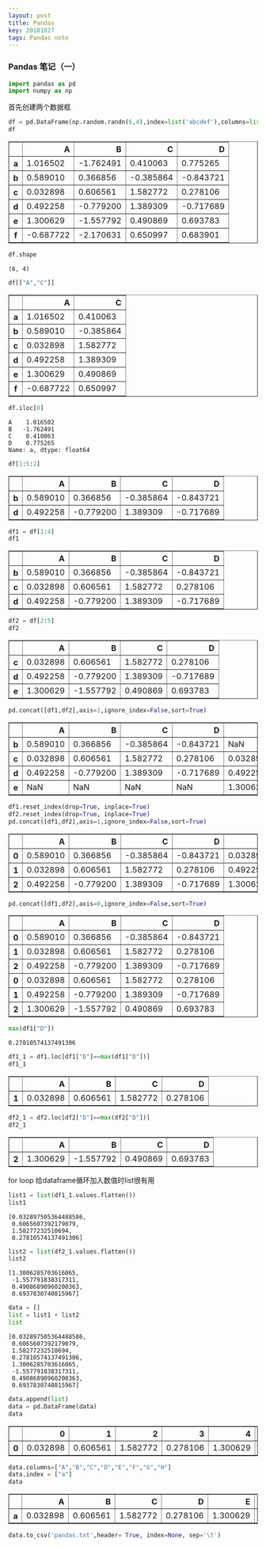 ```yaml
---
layout: post
title: Pandas
key: 20181027
tags: Pandas note
---
```


### Pandas 笔记（一）


```python
import pandas as pd
import numpy as np
```

首先创建两个数据框


```python
df = pd.DataFrame(np.random.randn(6,4),index=list('abcdef'),columns=list('ABCD'))
df
```
<!--more-->



<div>
<style scoped>
    .dataframe tbody tr th:only-of-type {
        vertical-align: middle;
    }

    .dataframe tbody tr th {
        vertical-align: top;
    }

    .dataframe thead th {
        text-align: right;
    }
</style>
<table border="1" class="dataframe">
  <thead>
    <tr style="text-align: right;">
      <th></th>
      <th>A</th>
      <th>B</th>
      <th>C</th>
      <th>D</th>
    </tr>
  </thead>
  <tbody>
    <tr>
      <th>a</th>
      <td>1.016502</td>
      <td>-1.762491</td>
      <td>0.410063</td>
      <td>0.775265</td>
    </tr>
    <tr>
      <th>b</th>
      <td>0.589010</td>
      <td>0.366856</td>
      <td>-0.385864</td>
      <td>-0.843721</td>
    </tr>
    <tr>
      <th>c</th>
      <td>0.032898</td>
      <td>0.606561</td>
      <td>1.582772</td>
      <td>0.278106</td>
    </tr>
    <tr>
      <th>d</th>
      <td>0.492258</td>
      <td>-0.779200</td>
      <td>1.389309</td>
      <td>-0.717689</td>
    </tr>
    <tr>
      <th>e</th>
      <td>1.300629</td>
      <td>-1.557792</td>
      <td>0.490869</td>
      <td>0.693783</td>
    </tr>
    <tr>
      <th>f</th>
      <td>-0.687722</td>
      <td>-2.170631</td>
      <td>0.650997</td>
      <td>0.683901</td>
    </tr>
  </tbody>
</table>
</div>




```python
df.shape
```




    (6, 4)




```python
df[["A","C"]]
```




<div>
<style scoped>
    .dataframe tbody tr th:only-of-type {
        vertical-align: middle;
    }

    .dataframe tbody tr th {
        vertical-align: top;
    }

    .dataframe thead th {
        text-align: right;
    }
</style>
<table border="1" class="dataframe">
  <thead>
    <tr style="text-align: right;">
      <th></th>
      <th>A</th>
      <th>C</th>
    </tr>
  </thead>
  <tbody>
    <tr>
      <th>a</th>
      <td>1.016502</td>
      <td>0.410063</td>
    </tr>
    <tr>
      <th>b</th>
      <td>0.589010</td>
      <td>-0.385864</td>
    </tr>
    <tr>
      <th>c</th>
      <td>0.032898</td>
      <td>1.582772</td>
    </tr>
    <tr>
      <th>d</th>
      <td>0.492258</td>
      <td>1.389309</td>
    </tr>
    <tr>
      <th>e</th>
      <td>1.300629</td>
      <td>0.490869</td>
    </tr>
    <tr>
      <th>f</th>
      <td>-0.687722</td>
      <td>0.650997</td>
    </tr>
  </tbody>
</table>
</div>




```python
df.iloc[0]
```




    A    1.016502
    B   -1.762491
    C    0.410063
    D    0.775265
    Name: a, dtype: float64




```python
df[1:5:2]
```




<div>
<style scoped>
    .dataframe tbody tr th:only-of-type {
        vertical-align: middle;
    }

    .dataframe tbody tr th {
        vertical-align: top;
    }

    .dataframe thead th {
        text-align: right;
    }
</style>
<table border="1" class="dataframe">
  <thead>
    <tr style="text-align: right;">
      <th></th>
      <th>A</th>
      <th>B</th>
      <th>C</th>
      <th>D</th>
    </tr>
  </thead>
  <tbody>
    <tr>
      <th>b</th>
      <td>0.589010</td>
      <td>0.366856</td>
      <td>-0.385864</td>
      <td>-0.843721</td>
    </tr>
    <tr>
      <th>d</th>
      <td>0.492258</td>
      <td>-0.779200</td>
      <td>1.389309</td>
      <td>-0.717689</td>
    </tr>
  </tbody>
</table>
</div>




```python
df1 = df[1:4]
df1
```




<div>
<style scoped>
    .dataframe tbody tr th:only-of-type {
        vertical-align: middle;
    }

    .dataframe tbody tr th {
        vertical-align: top;
    }

    .dataframe thead th {
        text-align: right;
    }
</style>
<table border="1" class="dataframe">
  <thead>
    <tr style="text-align: right;">
      <th></th>
      <th>A</th>
      <th>B</th>
      <th>C</th>
      <th>D</th>
    </tr>
  </thead>
  <tbody>
    <tr>
      <th>b</th>
      <td>0.589010</td>
      <td>0.366856</td>
      <td>-0.385864</td>
      <td>-0.843721</td>
    </tr>
    <tr>
      <th>c</th>
      <td>0.032898</td>
      <td>0.606561</td>
      <td>1.582772</td>
      <td>0.278106</td>
    </tr>
    <tr>
      <th>d</th>
      <td>0.492258</td>
      <td>-0.779200</td>
      <td>1.389309</td>
      <td>-0.717689</td>
    </tr>
  </tbody>
</table>
</div>




```python
df2 = df[2:5]
df2
```




<div>
<style scoped>
    .dataframe tbody tr th:only-of-type {
        vertical-align: middle;
    }

    .dataframe tbody tr th {
        vertical-align: top;
    }

    .dataframe thead th {
        text-align: right;
    }
</style>
<table border="1" class="dataframe">
  <thead>
    <tr style="text-align: right;">
      <th></th>
      <th>A</th>
      <th>B</th>
      <th>C</th>
      <th>D</th>
    </tr>
  </thead>
  <tbody>
    <tr>
      <th>c</th>
      <td>0.032898</td>
      <td>0.606561</td>
      <td>1.582772</td>
      <td>0.278106</td>
    </tr>
    <tr>
      <th>d</th>
      <td>0.492258</td>
      <td>-0.779200</td>
      <td>1.389309</td>
      <td>-0.717689</td>
    </tr>
    <tr>
      <th>e</th>
      <td>1.300629</td>
      <td>-1.557792</td>
      <td>0.490869</td>
      <td>0.693783</td>
    </tr>
  </tbody>
</table>
</div>




```python
pd.concat([df1,df2],axis=1,ignore_index=False,sort=True)
```




<div>
<style scoped>
    .dataframe tbody tr th:only-of-type {
        vertical-align: middle;
    }

    .dataframe tbody tr th {
        vertical-align: top;
    }

    .dataframe thead th {
        text-align: right;
    }
</style>
<table border="1" class="dataframe">
  <thead>
    <tr style="text-align: right;">
      <th></th>
      <th>A</th>
      <th>B</th>
      <th>C</th>
      <th>D</th>
      <th>A</th>
      <th>B</th>
      <th>C</th>
      <th>D</th>
    </tr>
  </thead>
  <tbody>
    <tr>
      <th>b</th>
      <td>0.589010</td>
      <td>0.366856</td>
      <td>-0.385864</td>
      <td>-0.843721</td>
      <td>NaN</td>
      <td>NaN</td>
      <td>NaN</td>
      <td>NaN</td>
    </tr>
    <tr>
      <th>c</th>
      <td>0.032898</td>
      <td>0.606561</td>
      <td>1.582772</td>
      <td>0.278106</td>
      <td>0.032898</td>
      <td>0.606561</td>
      <td>1.582772</td>
      <td>0.278106</td>
    </tr>
    <tr>
      <th>d</th>
      <td>0.492258</td>
      <td>-0.779200</td>
      <td>1.389309</td>
      <td>-0.717689</td>
      <td>0.492258</td>
      <td>-0.779200</td>
      <td>1.389309</td>
      <td>-0.717689</td>
    </tr>
    <tr>
      <th>e</th>
      <td>NaN</td>
      <td>NaN</td>
      <td>NaN</td>
      <td>NaN</td>
      <td>1.300629</td>
      <td>-1.557792</td>
      <td>0.490869</td>
      <td>0.693783</td>
    </tr>
  </tbody>
</table>
</div>




```python
df1.reset_index(drop=True, inplace=True)
df2.reset_index(drop=True, inplace=True)
pd.concat([df1,df2],axis=1,ignore_index=False,sort=True)
```




<div>
<style scoped>
    .dataframe tbody tr th:only-of-type {
        vertical-align: middle;
    }

    .dataframe tbody tr th {
        vertical-align: top;
    }

    .dataframe thead th {
        text-align: right;
    }
</style>
<table border="1" class="dataframe">
  <thead>
    <tr style="text-align: right;">
      <th></th>
      <th>A</th>
      <th>B</th>
      <th>C</th>
      <th>D</th>
      <th>A</th>
      <th>B</th>
      <th>C</th>
      <th>D</th>
    </tr>
  </thead>
  <tbody>
    <tr>
      <th>0</th>
      <td>0.589010</td>
      <td>0.366856</td>
      <td>-0.385864</td>
      <td>-0.843721</td>
      <td>0.032898</td>
      <td>0.606561</td>
      <td>1.582772</td>
      <td>0.278106</td>
    </tr>
    <tr>
      <th>1</th>
      <td>0.032898</td>
      <td>0.606561</td>
      <td>1.582772</td>
      <td>0.278106</td>
      <td>0.492258</td>
      <td>-0.779200</td>
      <td>1.389309</td>
      <td>-0.717689</td>
    </tr>
    <tr>
      <th>2</th>
      <td>0.492258</td>
      <td>-0.779200</td>
      <td>1.389309</td>
      <td>-0.717689</td>
      <td>1.300629</td>
      <td>-1.557792</td>
      <td>0.490869</td>
      <td>0.693783</td>
    </tr>
  </tbody>
</table>
</div>




```python
pd.concat([df1,df2],axis=0,ignore_index=False,sort=True)
```




<div>
<style scoped>
    .dataframe tbody tr th:only-of-type {
        vertical-align: middle;
    }

    .dataframe tbody tr th {
        vertical-align: top;
    }

    .dataframe thead th {
        text-align: right;
    }
</style>
<table border="1" class="dataframe">
  <thead>
    <tr style="text-align: right;">
      <th></th>
      <th>A</th>
      <th>B</th>
      <th>C</th>
      <th>D</th>
    </tr>
  </thead>
  <tbody>
    <tr>
      <th>0</th>
      <td>0.589010</td>
      <td>0.366856</td>
      <td>-0.385864</td>
      <td>-0.843721</td>
    </tr>
    <tr>
      <th>1</th>
      <td>0.032898</td>
      <td>0.606561</td>
      <td>1.582772</td>
      <td>0.278106</td>
    </tr>
    <tr>
      <th>2</th>
      <td>0.492258</td>
      <td>-0.779200</td>
      <td>1.389309</td>
      <td>-0.717689</td>
    </tr>
    <tr>
      <th>0</th>
      <td>0.032898</td>
      <td>0.606561</td>
      <td>1.582772</td>
      <td>0.278106</td>
    </tr>
    <tr>
      <th>1</th>
      <td>0.492258</td>
      <td>-0.779200</td>
      <td>1.389309</td>
      <td>-0.717689</td>
    </tr>
    <tr>
      <th>2</th>
      <td>1.300629</td>
      <td>-1.557792</td>
      <td>0.490869</td>
      <td>0.693783</td>
    </tr>
  </tbody>
</table>
</div>




```python
max(df1["D"])
```




    0.27810574137491306




```python
df1_1 = df1.loc[df1["D"]==max(df1["D"])]
df1_1
```




<div>
<style scoped>
    .dataframe tbody tr th:only-of-type {
        vertical-align: middle;
    }

    .dataframe tbody tr th {
        vertical-align: top;
    }

    .dataframe thead th {
        text-align: right;
    }
</style>
<table border="1" class="dataframe">
  <thead>
    <tr style="text-align: right;">
      <th></th>
      <th>A</th>
      <th>B</th>
      <th>C</th>
      <th>D</th>
    </tr>
  </thead>
  <tbody>
    <tr>
      <th>1</th>
      <td>0.032898</td>
      <td>0.606561</td>
      <td>1.582772</td>
      <td>0.278106</td>
    </tr>
  </tbody>
</table>
</div>




```python
df2_1 = df2.loc[df2["D"]==max(df2["D"])]
df2_1
```




<div>
<style scoped>
    .dataframe tbody tr th:only-of-type {
        vertical-align: middle;
    }

    .dataframe tbody tr th {
        vertical-align: top;
    }

    .dataframe thead th {
        text-align: right;
    }
</style>
<table border="1" class="dataframe">
  <thead>
    <tr style="text-align: right;">
      <th></th>
      <th>A</th>
      <th>B</th>
      <th>C</th>
      <th>D</th>
    </tr>
  </thead>
  <tbody>
    <tr>
      <th>2</th>
      <td>1.300629</td>
      <td>-1.557792</td>
      <td>0.490869</td>
      <td>0.693783</td>
    </tr>
  </tbody>
</table>
</div>



for loop 给dataframe循环加入数值时list很有用


```python
list1 = list(df1_1.values.flatten())
list1
```




    [0.032897505364488586,
     0.6065607392179079,
     1.58277232510694,
     0.27810574137491306]




```python
list2 = list(df2_1.values.flatten())
list2
```




    [1.3006285703616065,
     -1.557791838317311,
     0.49086890960200363,
     0.6937830740815967]




```python
data = []
list = list1 + list2
list
```




    [0.032897505364488586,
     0.6065607392179079,
     1.58277232510694,
     0.27810574137491306,
     1.3006285703616065,
     -1.557791838317311,
     0.49086890960200363,
     0.6937830740815967]




```python
data.append(list)
data = pd.DataFrame(data)
data
```




<div>
<style scoped>
    .dataframe tbody tr th:only-of-type {
        vertical-align: middle;
    }

    .dataframe tbody tr th {
        vertical-align: top;
    }

    .dataframe thead th {
        text-align: right;
    }
</style>
<table border="1" class="dataframe">
  <thead>
    <tr style="text-align: right;">
      <th></th>
      <th>0</th>
      <th>1</th>
      <th>2</th>
      <th>3</th>
      <th>4</th>
      <th>5</th>
      <th>6</th>
      <th>7</th>
    </tr>
  </thead>
  <tbody>
    <tr>
      <th>0</th>
      <td>0.032898</td>
      <td>0.606561</td>
      <td>1.582772</td>
      <td>0.278106</td>
      <td>1.300629</td>
      <td>-1.557792</td>
      <td>0.490869</td>
      <td>0.693783</td>
    </tr>
  </tbody>
</table>
</div>




```python
data.columns=["A","B","C","D","E","F","G","H"]
data.index = ["a"]
data
```




<div>
<style scoped>
    .dataframe tbody tr th:only-of-type {
        vertical-align: middle;
    }

    .dataframe tbody tr th {
        vertical-align: top;
    }

    .dataframe thead th {
        text-align: right;
    }
</style>
<table border="1" class="dataframe">
  <thead>
    <tr style="text-align: right;">
      <th></th>
      <th>A</th>
      <th>B</th>
      <th>C</th>
      <th>D</th>
      <th>E</th>
      <th>F</th>
      <th>G</th>
      <th>H</th>
    </tr>
  </thead>
  <tbody>
    <tr>
      <th>a</th>
      <td>0.032898</td>
      <td>0.606561</td>
      <td>1.582772</td>
      <td>0.278106</td>
      <td>1.300629</td>
      <td>-1.557792</td>
      <td>0.490869</td>
      <td>0.693783</td>
    </tr>
  </tbody>
</table>
</div>




```python
data.to_csv('pandas.txt',header= True, index=None, sep='\t')
```
